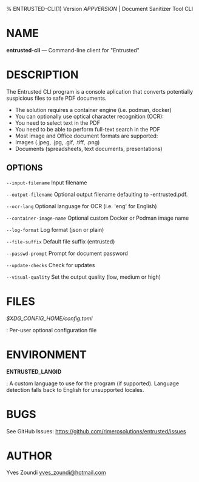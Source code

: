 % ENTRUSTED-CLI(1) Version _APPVERSION_ | Document Sanitizer Tool CLI

NAME
====

**entrusted-cli** — Command-line client for "Entrusted"

DESCRIPTION
===========

The Entrusted CLI program is a console aplication that converts
potentially suspicious files to safe PDF documents.

 - The solution requires a container engine (i.e. podman, docker)
 - You can optionally use optical character recognition (OCR):
  - You need to select text in the PDF
  - You need to be able to perform full-text search in the PDF
 - Most image and Office document formats are supported:
  - Images (.jpeg, .jpg, .gif, .tiff, .png)
  - Documents (spreadsheets, text documents, presentations)

OPTIONS
-------

`--input-filename`
  Input filename

`--output-filename`
  Optional output filename defaulting to <filename>-entrusted.pdf.

`--ocr-lang`
  Optional language for OCR (i.e. 'eng' for English)

`--container-image-name`
  Optional custom Docker or Podman image name

`--log-format`
  Log format (json or plain)

`--file-suffix`
  Default file suffix (entrusted)

`--passwd-prompt`
  Prompt for document password

`--update-checks`
  Check for updates

`--visual-quality`
  Set the output quality (low, medium or high)

FILES
=====

*$XDG_CONFIG_HOME/config.toml*

:   Per-user optional configuration file

ENVIRONMENT
===========

**ENTRUSTED_LANGID**

:   A custom language to use for the program (if supported).
    Language detection falls back to English for unsupported locales.

BUGS
====

See GitHub Issues: https://github.com/rimerosolutions/entrusted/issues

AUTHOR
======

Yves Zoundi <yves_zoundi@hotmail.com>
